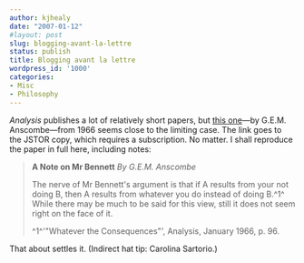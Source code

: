 ```yaml
---
author: kjhealy
date: "2007-01-12"
#layout: post
slug: blogging-avant-la-lettre
status: publish
title: Blogging avant la lettre
wordpress_id: '1000'
categories:
- Misc
- Philosophy
---
```


*Analysis* publishes a lot of relatively short papers, but [this one](http://links.jstor.org/sici?sici=0003-2638(196606)26:6%3C208:ANOMB%3E2.0.CO;2-I)—by G.E.M. Anscombe—from 1966 seems close to the limiting case. The link goes to the JSTOR copy, which requires a subscription. No matter. I shall reproduce the paper in full here, including notes:

> **A Note on Mr Bennett** *By G.E.M. Anscombe*
>
> The nerve of Mr Bennett's argument is that if A results from your not doing B, then A results from whatever you do instead of doing B.^1^ While there may be much to be said for this view, still it does not seem right on the face of it.
>
> ^1^'"Whatever the Consequences"', Analysis, January 1966, p. 96.

That about settles it. (Indirect hat tip: Carolina Sartorio.)
